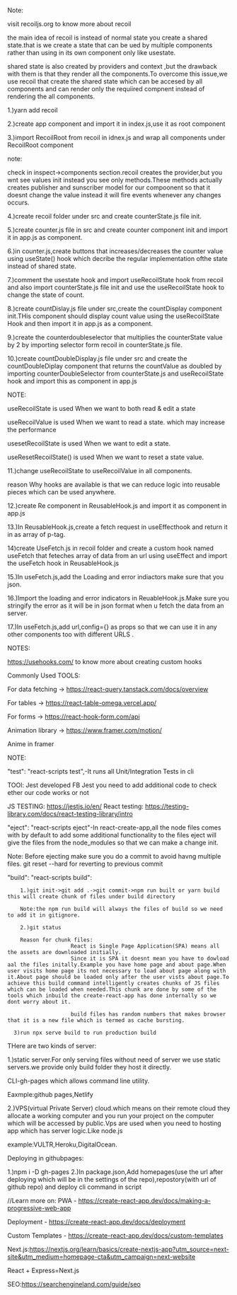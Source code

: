 Note:

visit recoiljs.org to know more about recoil

the main idea of recoil is instead of normal state you create a shared state.that is we create a state that can be ued by multiple components rather than using in its own component only like usestate.

shared state is also created by providers and context ,but the drawback with them is that they render all the components.To overcome this issue,we use recoil that create the shared state which can be accesed by all components and can render only the requiired compnent instead of rendering the all components.

1.)yarn add recoil

2.)create app component and import it in index.js,use it as root component

3.)import RecoilRoot from recoil in idnex.js and wrap all components under RecoilRoot component

note:

check in inspect->components section.recoil creates the provider,but you wnt see values init instead you see only methods.These methods actually creates publisher and sunscriber model for our compoonent so that it doesnt change the value instead it will fire events whenever any changes occurs.

4.)create recoil folder under src and create counterState.js file init.

5.)create counter.js file in src and create counter component init and import it in app.js as component.

6.)in counter.js,create buttons that increases/decreases the counter value using useState() hook which decribe the regular implementation ofthe state instead of shared state.

7.)comment the usestate hook and import useRecoilState hook from recoil and also import counterState.js file init and use the useRecoilState hook to change the state of count.

8.)create countDislay.js file under src,create the countDisplay component init.THis component should display count value using the useRecoilState Hook and then import it in app.js as a component.

9.)create the counterdoubleselector that multiplies the counterState value by 2 by importing selector form recoil in counterState.js file.

10.)create countDoubleDisplay.js file under src and create the countDoubleDiplay component that returns the countValue as doubled by importing counterDoubleSelector from counterState.js and useRecoilState hook and import this as component in app.js

NOTE:

useRecoilState is used When we want to both read & edit a state

useRecoilValue is used When we want to read a state.
which may increase the performance

usesetRecoilState is used When we want to edit a state.

useResetRecoilState() is used When we want to reset a state value.

11.)change useRecoilState to useRecoilValue in all components.

reason Why hooks are available is that we can reduce logic into reusable pieces which can be used anywhere.

12.)create Re component in ReusableHook.js and import it as component in app.js

13.)In ReusableHook.js,create a fetch request in useEffecthook and return it in as array of p-tag.

14)create UseFetch.js in recoil folder and create a custom hook named useFetch that feteches array of data from an url using useEffect and import the useFetch hook in ReusableHook.js

15.)In useFetch.js,add the Loading and error indiactors make sure that you json.

16.)Import the loading and error indicators in ReuableHook.js.Make sure you stringify the error as it will be in json format when u fetch the data from an server.

17.)In useFetch.js,add url,config={} as props so that we can use it in any other components too with different URLS .

NOTES:

https://usehooks.com/ to know more about creating custom hooks

Commonly Used TOOLS:

For data fetching -> https://react-query.tanstack.com/docs/overview

For tables -> https://react-table-omega.vercel.app/

For forms -> https://react-hook-form.com/api

Animation library -> https://www.framer.com/motion/

Anime in framer

NOTE:

"test": "react-scripts test",-It runs all Unit/Integration Tests in cli

TOOl:
Jest developed FB
Jest you need to add additional code to check ether our code works or not

JS TESTING: https://jestjs.io/en/
React testing: https://testing-library.com/docs/react-testing-library/intro

"eject": "react-scripts eject"-In react-create-app,all the node files comes with by default to add some additional functionality to the files eject will give the files from the node_modules so that we can make a change init.

Note:
Before ejecting make sure you do a commit to avoid havng multiple files.
git reset --hard for reverting to previous commit

"build": "react-scripts build":

        1.)git init->git add .->git commit->npm run built or yarn build this will create chunk of files under build directory

        Note:the npm run build will always the files of build so we need to add it in gitignore.

        2.)git status

        Reason for chunk files:
                        React is Single Page Application(SPA) means all the assets are downloaded initially.
                        Since it is SPA it doesnt mean you have to dowload aal the files initally.Example you have home page and about page.When user visits home page its not necessary to load about page along with it.About page should be loaded only after the user vists about page.To achieve this build command intelligently creates chunks of JS files which can be loaded when needed.This chunk are done by some of the tools which inbuild the create-react-app has done internally so we dont worry about it.

                        build files has random numbers that makes browser that it is a new file which is termed as cache bursting.

      3)run npx serve build to run production build

THere are two kinds of server:

1.)static server.For only serving files without need of server we use static servers.we provide only build folder they host it directly.

CLI-gh-pages which allows command line utility.

Eaxmple:github pages,Netlify

2.)VPS(virtual Private Server) cloud.which means on their remote cloud they allocate a working computer and you run your project on the computer which will be accessed by public.Vps are used when you need to hosting app which has server logic.Like node.js

example:VULTR,Heroku,DigitalOcean.

Deploying in githubpages:

1.)npm i -D gh-pages
2.)In package.json,Add homepages(use the url after deploying which will be in the settings of the repo),repostory(with url of github repo) and deploy cli command in script

//Learn more on:
PWA - https://create-react-app.dev/docs/making-a-progressive-web-app

Deployment - https://create-react-app.dev/docs/deployment

Custom Templates - https://create-react-app.dev/docs/custom-templates

Next.js:https://nextjs.org/learn/basics/create-nextjs-app?utm_source=next-site&utm_medium=homepage-cta&utm_campaign=next-website

React + Express=Next.js

SEO:https://searchengineland.com/guide/seo
